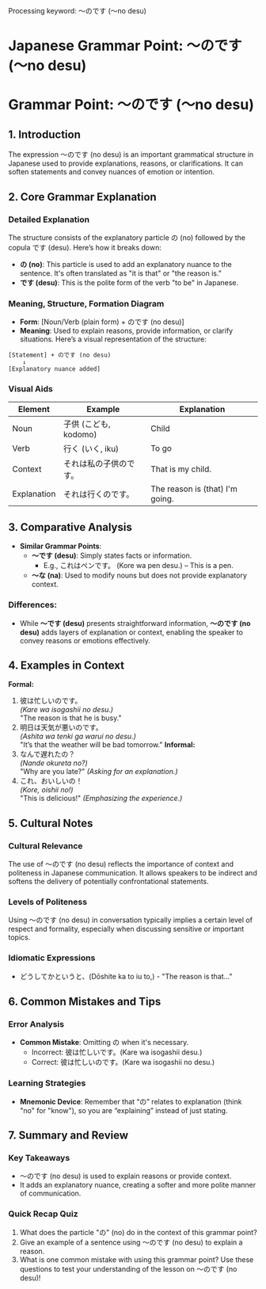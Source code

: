 Processing keyword: ～のです (〜no desu)
# Japanese Grammar Point: ～のです (〜no desu)
# Grammar Point: ～のです (〜no desu)
## 1. Introduction
The expression ～のです (no desu) is an important grammatical structure in Japanese used to provide explanations, reasons, or clarifications. It can soften statements and convey nuances of emotion or intention. 
## 2. Core Grammar Explanation
### Detailed Explanation
The structure consists of the explanatory particle の (no) followed by the copula です (desu). Here’s how it breaks down:
- **の (no)**: This particle is used to add an explanatory nuance to the sentence. It's often translated as "it is that" or "the reason is."
- **です (desu)**: This is the polite form of the verb "to be" in Japanese.
### Meaning, Structure, Formation Diagram
- **Form**: [Noun/Verb (plain form) + のです (no desu)]
- **Meaning**: Used to explain reasons, provide information, or clarify situations.
Here’s a visual representation of the structure:
```
[Statement] + のです (no desu)
    ↓
[Explanatory nuance added]
```
### Visual Aids
| Element    | Example             | Explanation                               |
|------------|---------------------|-------------------------------------------|
| Noun       | 子供 (こども, kodomo) | Child                                    |
| Verb       | 行く (いく, iku)      | To go                                   |
| Context    | それは私の子供のです。   | That is my child.                        |
| Explanation| それは行くのです。     | The reason is (that) I'm going.         |
## 3. Comparative Analysis
- **Similar Grammar Points**:
  - **～です (desu)**: Simply states facts or information.
    - E.g., これはペンです。 (Kore wa pen desu.) – This is a pen.
  - **～な (na)**: Used to modify nouns but does not provide explanatory context.
  
### Differences:
- While **～です (desu)** presents straightforward information, **～のです (no desu)** adds layers of explanation or context, enabling the speaker to convey reasons or emotions effectively.
## 4. Examples in Context
**Formal:**
1. 彼は忙しいのです。  
   *(Kare wa isogashii no desu.)*  
   "The reason is that he is busy." 
2. 明日は天気が悪いのです。  
   *(Ashita wa tenki ga warui no desu.)*  
   "It’s that the weather will be bad tomorrow."
**Informal:**
1. なんで遅れたの？  
   *(Nande okureta no?)*  
   "Why are you late?" 
   *(Asking for an explanation.)*
2. これ、おいしいの！  
   *(Kore, oishii no!)*  
   "This is delicious!" 
   *(Emphasizing the experience.)*
## 5. Cultural Notes
### Cultural Relevance
The use of ～のです (no desu) reflects the importance of context and politeness in Japanese communication. It allows speakers to be indirect and softens the delivery of potentially confrontational statements.
### Levels of Politeness
Using ～のです (no desu) in conversation typically implies a certain level of respect and formality, especially when discussing sensitive or important topics.
### Idiomatic Expressions
- どうしてかというと、(Dōshite ka to iu to,) - "The reason is that…"
## 6. Common Mistakes and Tips
### Error Analysis
- **Common Mistake**: Omitting の when it's necessary. 
  - Incorrect: 彼は忙しいです。(Kare wa isogashii desu.) 
  - Correct: 彼は忙しいのです。(Kare wa isogashii no desu.)
### Learning Strategies
- **Mnemonic Device**: Remember that “の” relates to explanation (think "no" for "know"), so you are “explaining” instead of just stating.
## 7. Summary and Review
### Key Takeaways
- ～のです (no desu) is used to explain reasons or provide context.
- It adds an explanatory nuance, creating a softer and more polite manner of communication.
  
### Quick Recap Quiz
1. What does the particle "の" (no) do in the context of this grammar point?
2. Give an example of a sentence using ～のです (no desu) to explain a reason.
3. What is one common mistake with using this grammar point? 
Use these questions to test your understanding of the lesson on ～のです (no desu)!
